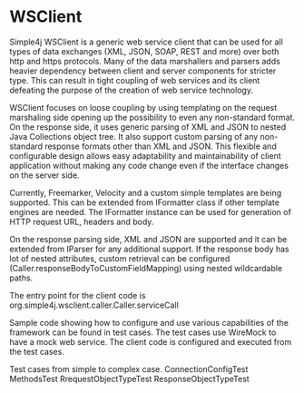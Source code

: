 # WSClient

Simple4j WSClient is a generic web service client that can be used for all types of data exchanges (XML, JSON, SOAP, REST and more) over both http and https protocols.
Many of the data marshallers and parsers adds heavier dependency between client and server components for stricter type.
This can result in tight coupling of web services and its client defeating the purpose of the creation of web service technology.

WSClient focuses on loose coupling by using templating on the request marshaling side opening up the possibility to even any non-standard format. On the response side, it uses generic parsing of XML and JSON to nested Java Collections object tree. It also support custom parsing of any non-standard response formats other than XML and JSON.
This flexible and configurable design allows easy adaptability and maintainability of client application without making any code change even if the interface changes on the server side.

Currently, Freemarker, Velocity and a custom simple templates are being supported. This can be extended from IFormatter class if other template engines are needed. The IFormatter instance can be used for generation of HTTP request URL, headers and body.

On the response parsing side, XML and JSON are supported and it can be extended from IParser for any additional support. If the response body has lot of nested attributes, custom retrieval can be configured (Caller.responseBodyToCustomFieldMapping) using nested wildcardable paths.

The entry point for the client code is org.simple4j.wsclient.caller.Caller.serviceCall

Sample code showing how to configure and use various capabilities of the framework can be found in test cases. The test cases use WireMock to have a mock web service. The client code is configured and executed from the test cases.

Test cases from simple to complex case.
ConnectionConfigTest
MethodsTest
RrequestObjectTypeTest
ResponseObjectTypeTest
